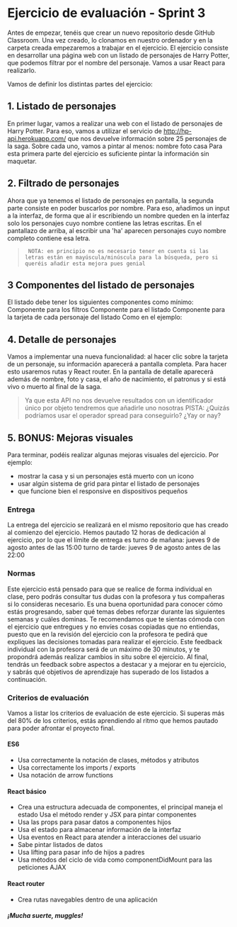 # Ejercicio de evaluación - Sprint 3
Antes de empezar, tenéis que crear un nuevo repositorio desde GitHub Classroom. Una vez creado, lo clonamos en nuestro ordenador y en la carpeta creada empezaremos a trabajar en el ejercicio.
El ejercicio consiste en desarrollar una página web con un listado de personajes de Harry Potter, que podemos filtrar por el nombre del personaje. Vamos a usar React para realizarlo.
 
 Vamos de definir los distintas partes del ejercicio:
 
## 1. Listado de personajes
En primer lugar, vamos a realizar una web con el listado de personajes de Harry Potter. Para eso, vamos a utilizar el servicio de http://hp-api.herokuapp.com/ que nos devuelve información sobre 25 personajes de la saga. Sobre cada uno, vamos a pintar al menos:
nombre foto casa
Para esta primera parte del ejercicio es suficiente pintar la información sin maquetar.

## 2. Filtrado de personajes
Ahora que ya tenemos el listado de personajes en pantalla, la segunda parte consiste en poder buscarlos por nombre. Para eso, añadimos un input a la interfaz, de forma que al ir escribiendo un nombre queden en la interfaz solo los personajes cuyo nombre contiene las letras escritas. En el pantallazo de arriba, al escribir una 'ha' aparecen personajes cuyo nombre completo contiene esa letra.
>      NOTA: en principio no es necesario tener en cuenta si las letras están en mayúscula/minúscula para la búsqueda, pero si queréis añadir esta mejora pues genial

## 3 Componentes del listado de personajes
El listado debe tener los siguientes componentes como mínimo:
Componente para los filtros Componente para el listado
Componente para la tarjeta de cada personaje del listado Como en el ejemplo:

## 4. Detalle de personajes
Vamos a implementar una nueva funcionalidad: al hacer clic sobre la tarjeta de un personaje, su información aparecerá a pantalla completa. Para hacer esto usaremos rutas y React router. En la pantalla de detalle aparecerá además de nombre, foto y casa, el año de nacimiento, el patronus y si está vivo o muerto al final de la saga.

>Ya que esta API no nos devuelve resultados con un identificador único por objeto tendremos que
añadirle uno nosotras
>PISTA: ¿Quizás podríamos usar el operador spread para conseguirlo? ¿Yay or nay?

## 5. BONUS: Mejoras visuales

Para terminar, podéis realizar algunas mejoras visuales del ejercicio. Por ejemplo:

* mostrar la casa y si un personajes está muerto con un icono 
* usar algún sistema de grid para pintar el listado de personajes 
* que funcione bien el responsive en dispositivos pequeños

### Entrega
La entrega del ejercicio se realizará en el mismo repositorio que has creado al comienzo del ejercicio. Hemos pautado 12 horas de dedicación al ejercicio, por lo que el límite de entrega es
turno de mañana: jueves 9 de agosto antes de las 15:00 turno de tarde: jueves 9 de agosto antes de las 22:00

### Normas
Este ejercicio está pensado para que se realice de forma individual en clase, pero podrás consultar tus dudas con la profesora y tus compañeras si lo consideras necesario. Es una buena oportunidad para conocer cómo estás progresando, saber qué temas debes reforzar durante las siguientes semanas y cuáles dominas. Te recomendamos que te sientas cómoda con el ejercicio que entregues y no envíes cosas copiadas que no entiendas, puesto que en la revisión del ejercicio con la profesora te pedirá que expliques las decisiones tomadas para realizar el ejercicio. Este feedback individual con la profesora será de un máximo de 30 minutos, y te propondrá además realizar cambios in situ sobre el ejercicio. Al final, tendrás un feedback sobre aspectos a destacar y a mejorar en tu ejercicio, y sabrás qué objetivos de aprendizaje has superado de los listados a continuación.

### Criterios de evaluación
Vamos a listar los criterios de evaluación de este ejercicio. Si superas más del 80% de los criterios, estás aprendiendo al ritmo que hemos pautado para poder afrontar el proyecto final.

#### ES6
* Usa correctamente la notación de clases, métodos y atributos 
* Usa correctamente los imports / exports
* Usa notación de arrow functions

#### React básico
* Crea una estructura adecuada de componentes, el principal maneja el estado Usa el método render y JSX para pintar componentes
* Usa las props para pasar datos a componentes hijos
* Usa el estado para almacenar información de la interfaz
* Usa eventos en React para atender a interacciones del usuario
* Sabe pintar listados de datos
* Usa lifting para pasar info de hijos a padres
* Usa métodos del ciclo de vida como componentDidMount para las peticiones AJAX

#### React router
* Crea rutas navegables dentro de una aplicación

##### ¡Mucha suerte, muggles!
